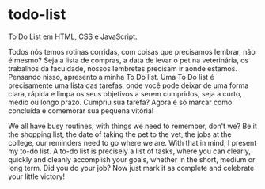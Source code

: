 # todo-list
To Do List em HTML, CSS e JavaScript.

Todos nós temos rotinas corridas, com coisas que precisamos lembrar, não é mesmo?
Seja a lista de compras, a data de levar o pet na veterinária, os trabalhos da faculdade, nossos lembretes precisam ir aonde estamos. 
Pensando nisso, apresento a minha To Do list. 
Uma To Do list é precisamente uma lista das tarefas, onde você pode deixar de uma forma clara, rápida e limpa os seus objetivos a serem cumpridos, seja a curto, médio ou longo prazo. 
Cumpriu sua tarefa? Agora é só marcar como concluída e comemorar sua pequena vitória!


We all have busy routines, with things we need to remember, don't we?
Be it the shopping list, the date of taking the pet to the vet, the jobs at the college, our reminders need to go where we are.
With that in mind, I present my to-do list.
A to-do list is precisely a list of tasks, where you can clearly, quickly and cleanly accomplish your goals, whether in the short, medium or long term.
Did you do your job? Now just mark it as complete and celebrate your little victory!
